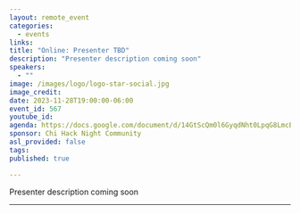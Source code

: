 ```yaml
---
layout: remote_event
categories:
  - events
links: 
title: "Online: Presenter TBD"
description: "Presenter description coming soon"
speakers:
  - ""
image: /images/logo/logo-star-social.jpg
image_credit:
date: 2023-11-28T19:00:00-06:00
event_id: 567
youtube_id: 
agenda: https://docs.google.com/document/d/14GtScQm0l6GyqdNht0LpqG8LmcEF7i3COjNJ06PaTj8/edit#
sponsor: Chi Hack Night Community
asl_provided: false
tags: 
published: true

---
```


Presenter description coming soon

---
